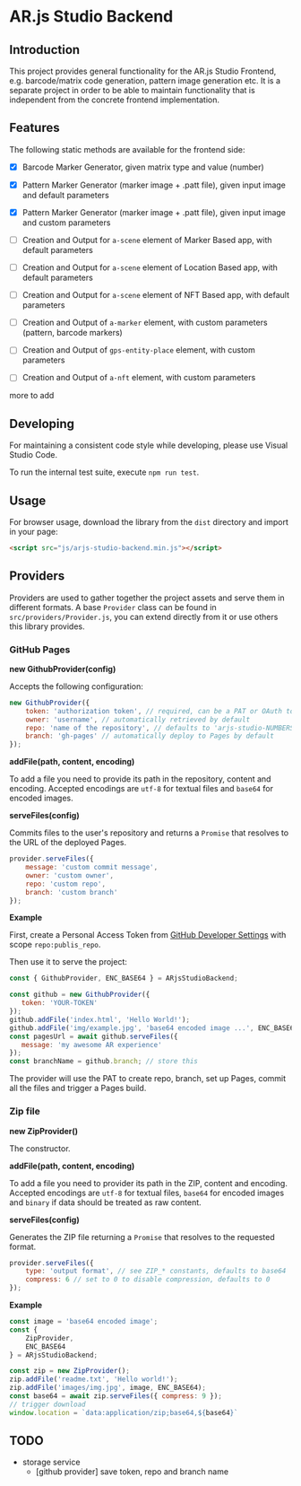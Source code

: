 # AR.js Studio Backend

## Introduction

This project provides general functionality for the AR.js Studio Frontend, e.g. barcode/matrix code generation,
pattern image generation etc. It is a separate project in order to be able to maintain functionality that is
independent from the concrete frontend implementation.

## Features

The following static methods are available for the frontend side:

- [x] Barcode Marker Generator, given matrix type and value (number)

- [x] Pattern Marker Generator (marker image + .patt file), given input image and default parameters

- [x] Pattern Marker Generator (marker image + .patt file), given input image and custom parameters

- [ ] Creation and Output for `a-scene` element of Marker Based app, with default parameters

- [ ] Creation and Output for `a-scene` element of Location Based app, with default parameters

- [ ] Creation and Output for `a-scene` element of NFT Based app, with default parameters

- [ ] Creation and Output of `a-marker` element, with custom parameters (pattern, barcode markers)

- [ ] Creation and Output of `gps-entity-place` element, with custom parameters

- [ ] Creation and Output of `a-nft` element, with custom parameters

more to add

## Developing

For maintaining a consistent code style while developing, please use Visual Studio Code.

To run the internal test suite, execute `npm run test`.

## Usage

For browser usage, download the library from the `dist` directory and import in your page:

```html
<script src="js/arjs-studio-backend.min.js"></script>
```

## Providers

Providers are used to gather together the project assets and serve them in different formats.
A base `Provider` class can be found in `src/providers/Provider.js`, you can extend directly from it or use
others this library provides.

### GitHub Pages

**new GithubProvider(config)**

Accepts the following configuration:

```js
new GithubProvider({
    token: 'authorization token', // required, can be a PAT or OAuth token
    owner: 'username', // automatically retrieved by default
    repo: 'name of the repository', // defaults to 'arjs-studio-NUMBERS'
    branch: 'gh-pages' // automatically deploy to Pages by default
});
```

**addFile(path, content, encoding)**

To add a file you need to provide its path in the repository, content and encoding.
Accepted encodings are `utf-8` for textual files and `base64` for encoded images.

**serveFiles(config)**

Commits files to the user's repository and returns a `Promise` that resolves to the URL
of the deployed Pages.

```js
provider.serveFiles({
    message: 'custom commit message',
    owner: 'custom owner',
    repo: 'custom repo',
    branch: 'custom branch'
});
```

**Example**

First, create a Personal Access Token from [GitHub Developer Settings](https://github.com/settings/tokens)
with scope `repo:publis_repo`.

Then use it to serve the project:

```js
const { GithubProvider, ENC_BASE64 } = ARjsStudioBackend;

const github = new GithubProvider({
   token: 'YOUR-TOKEN'
});
github.addFile('index.html', 'Hello World!');
github.addFile('img/example.jpg', 'base64 encoded image ...', ENC_BASE64);
const pagesUrl = await github.serveFiles({
   message: 'my awesome AR experience'
});
const branchName = github.branch; // store this
```

The provider will use the PAT to create repo, branch, set up Pages, commit all the files and trigger
a Pages build.

### Zip file

**new ZipProvider()**

The constructor.

**addFile(path, content, encoding)**

To add a file you need to provider its path in the ZIP, content and encoding.
Accepted encodings are `utf-8` for textual files, `base64` for encoded images and `binary` if data
should be treated as raw content.

**serveFiles(config)**

Generates the ZIP file returning a `Promise` that resolves to the requested format.

```js
provider.serveFiles({
    type: 'output format', // see ZIP_* constants, defaults to base64
    compress: 6 // set to 0 to disable compression, defaults to 0
});
```

**Example**

```js
const image = 'base64 encoded image';
const {
    ZipProvider,
    ENC_BASE64
} = ARjsStudioBackend;

const zip = new ZipProvider();
zip.addFile('readme.txt', 'Hello world!');
zip.addFile('images/img.jpg', image, ENC_BASE64);
const base64 = await zip.serveFiles({ compress: 9 });
// trigger download
window.location = `data:application/zip;base64,${base64}`
```

## TODO

- storage service
    - [github provider] save token, repo and branch name
